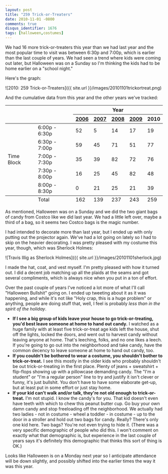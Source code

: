 ```yaml
---
layout: post
title: "259 Trick-or-Treaters"
date: 2010-11-01 -0800
comments: true
disqus_identifier: 1676
tags: [halloween,costumes]
---
```

We had 16 more trick-or-treaters this year than we had last year and the
most popular time to visit was between 6:30p and 7:00p, which is earlier
than the last couple of years. We had seen a trend where kids were
coming out later, but Halloween was on a Sunday so I'm thinking the kids
had to be home earlier on a "school night."

Here's the graph:

![2010: 259
Trick-or-Treaters]({{ site.url }}/images/20101101trickortreat.png)

And the cumulative data from this year and the other years we've
tracked:

<table>
    <thead>
        <tr>
            <th colspan="2" rowspan="2">&nbsp;</th>
            <th colspan="5">Year</th>
        </tr>
        <tr>
            <th><a href="/archive/2006/11/01/162-trick-or-treaters.aspx">2006</a></th>
            <th><a href="/archive/2007/11/01/139-trick-or-treaters.aspx">2007</a></th>
            <th><a href="/archive/2008/11/03/237-trick-or-treaters.aspx">2008</a></th>
            <th><a href="/archive/2009/11/03/243-trick-or-treaters.aspx">2009</a></th>
            <th>2010</th>
        </tr>
    </thead>
    <tbody>
        <tr>
            <td rowspan="5">Time Block</td>
            <td>6:00p - 6:30p</td>
            <td>52</td>
            <td>5</td>
            <td>14</td>
            <td>17</td>
            <td>19</td>
        </tr>
        <tr>
            <td>6:30p - 7:00p</td>
            <td>59</td>
            <td>45</td>
            <td>71</td>
            <td>51</td>
            <td>77</td>
        </tr>
        <tr>
            <td>7:00p - 7:30p</td>
            <td>35</td>
            <td>39</td>
            <td>82</td>
            <td>72</td>
            <td>76</td>
        </tr>
        <tr>
            <td>7:30p - 8:00p</td>
            <td>16</td>
            <td>25</td>
            <td>45</td>
            <td>82</td>
            <td>48</td>
        </tr>
        <tr>
            <td>8:00p - 8:30p</td>
            <td>0</td>
            <td>21</td>
            <td>25</td>
            <td>21</td>
            <td>39</td>
        </tr>
    </tbody>
    <tfoot>
        <tr>
            <td>&nbsp;</td>
            <td>Total</td>
            <td>162</td>
            <td>139</td>
            <td>237</td>
            <td>243</td>
            <td>259</td>
        </tr>
    </tfoot>
</table>

As mentioned, Halloween was on a Sunday and we did the two giant bags of
candy from Costco like we did last year. We had a little left over,
maybe a third of a bag, so it seems two Costco bags is the magic number.

I had intended to decorate more than last year, but I ended up with only
putting out the projector again. We've had a lot going on lately so I
had to skip on the heavier decorating. I was pretty pleased with my
costume this year, though, which was Sherlock Holmes:

![Travis Illig as Sherlock
Holmes]({{ site.url }}/images/20101101sherlock.jpg)

I made the hat, coat, and vest myself. I'm pretty pleased with how it
turned out. I did a decent job matching up all the plaids at the seams
and got several compliments, which is always nice when you put in a ton
of effort.

Over the past couple of years I've noticed a lot more of what I'll call
"Halloween Bullshit" going on. I ended up tweeting about it as it was
happening, and while it's not like "Holy crap, this is a huge problem"
or anything, people are doing stuff that, well, I feel is probably *less
than in the spirit of the holiday*.

- **If I see a big group of kids leave your house to go trick-or-treating, you'd best leave someone at home to hand out candy.** I watched as a huge family with at least five trick-or-treat age kids left the house, shut off the lights, locked the doors, and went out to harvest candy without leaving anyone at home. That's leeching, folks, and no one likes a leech. If you're going to go out into the neighborhood and take candy, have the common decency to leave someone at home to hand out candy, too.
- **If you couldn't be bothered to wear a costume, you shouldn't bother to trick-or-treat.** I see this mostly in the older kids who probably shouldn't be out trick-or-treating in the first place. Plenty of jeans + sweatshirt + flip-flops showing up with a pillowcase demanding candy. The "I'm a student" or "I'm a regular person" line to try and justify it isn't clever or funny, it's just bullshit. You don't have to have some elaborate get-up, but at least put in some effort or just stay home.
- **If your kid can't walk and/or talk, they're not old enough to trick-or-treat.** I'm not stupid. I know the candy's for you. That kid doesn't even have teeth with which to chew this peanut butter cup. Go buy your own damn candy and stop freeloading off the neighborhood. We actually had two ladies - not in costume - wheel a toddler - in costume - up to the door in a stroller and hold out two bags for candy. Really? There's only one kid here. Two bags? You're not even trying to hide it. (There was a very specific demographic of people who did this. I won't comment on exactly what that demographic is, but experience in the last couple of years says it's definitely this demographic that thinks this sort of thing is OK.)

Looks like Halloween is on a Monday next year so I anticipate attendance
will be down slightly, and possibly shifted into the earlier times the
way it was this year.